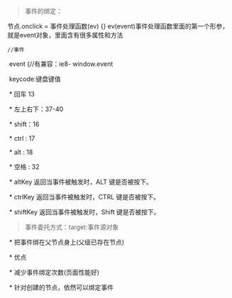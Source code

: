 > 事件的绑定：

节点.onclick = 事件处理函数(ev) {} ev(event)事件处理函数里面的第一个形参，就是event对象，里面含有很多属性和方法

 	//事件

​            event {//有兼容：ie8- window.event

​                keycode:键盘键值

​                        \* 回车 13

​                        \* 左上右下：37-40

​                        \* shift：16

​                        \* ctrl : 17

​                        \* alt : 18

​                        \* 空格 : 32

​                        \* altKey 返回当事件被触发时，ALT 键是否被按下。

​                        \* ctrlKey 返回当事件被触发时，CTRL 键是否被按下。

​                        \* shiftKey 返回当事件被触发时，Shift 键是否被按下。



> 事件委托方式：target:事件源对象

​                \* 把事件绑在父节点身上(父级已存在节点)

​                \* 优点

​                    \* 减少事件绑定次数(页面性能好)

​                    \* 针对创建的节点，依然可以绑定事件